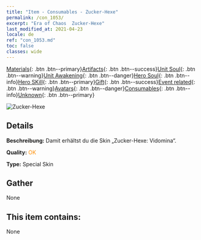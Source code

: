 ```yaml
---
title: "Item - Consumables - Zucker-Hexe"
permalink: /con_1053/
excerpt: "Era of Chaos  Zucker-Hexe"
last_modified_at: 2021-04-23
locale: de
ref: "con_1053.md"
toc: false
classes: wide
---
```

 [Materials](/ItemsDE/){: .btn .btn--primary}[Artifacts](/ItemsDE/Artifacts/){: .btn .btn--success}[Unit Soul](/ItemsDE/UnitSoul/){: .btn .btn--warning}[Unit Awakening](/ItemsDE/UnitAwakening/){: .btn .btn--danger}[Hero Soul](/ItemsDE/HeroSoul/){: .btn .btn--info}[Hero SKill](/ItemsDE/HeroSkill/){: .btn .btn--primary}[Gift](/ItemsDE/Gift/){: .btn .btn--success}[Event related](/ItemsDE/Events/){: .btn .btn--warning}[Avatars](/ItemsDE/Avatars/){: .btn .btn--danger}[Consumables](/ItemsDE/Consumables/){: .btn .btn--info}[Unknown](/ItemsDE/Unknown/){: .btn .btn--primary}

 ![Zucker-Hexe](/images/h/h_Vidomina5.jpg)

## Details
 **Beschreibung:** Damit erhältst du die Skin „Zucker-Hexe: Vidomina“.

 **Quality:** <span style="color: #FF8C00">OK</span>

 **Type:** Special Skin

## Gather

  None

## This item contains:

  None

